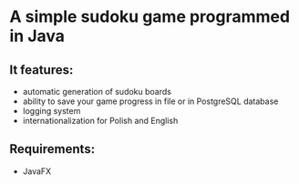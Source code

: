 # A simple sudoku game programmed in Java

## It features:
- automatic generation of sudoku boards
- ability to save your game progress in file or in PostgreSQL database
- logging system
- internationalization for Polish and English


## Requirements:
- JavaFX